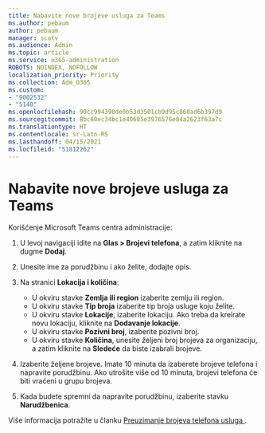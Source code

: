 ```yaml
---
title: Nabavite nove brojeve usluga za Teams
ms.author: pebaum
author: pebaum
manager: scotv
ms.audience: Admin
ms.topic: article
ms.service: o365-administration
ROBOTS: NOINDEX, NOFOLLOW
localization_priority: Priority
ms.collection: Adm_O365
ms.custom:
- "9002532"
- "5140"
ms.openlocfilehash: 90cc994398de0b53d3501cb9d95c860ad6b397d9
ms.sourcegitcommit: 8bc60ec34bc1e40685e3976576e04a2623f63a7c
ms.translationtype: HT
ms.contentlocale: sr-Latn-RS
ms.lasthandoff: 04/15/2021
ms.locfileid: "51812262"
---
```

# <a name="get-new-service-numbers-for-teams"></a>Nabavite nove brojeve usluga za Teams

Korišćenje Microsoft Teams centra administracije:

1. U levoj navigaciji idite na **Glas > Brojevi telefona**, a zatim kliknite na dugme **Dodaj**.
2. Unesite ime za porudžbinu i ako želite, dodajte opis.
3. Na stranici **Lokacija i količina**:

    - U okviru stavke **Zemlja ili region** izaberite zemlju ili region.
    - U okviru stavke **Tip broja** izaberite tip broja usluge koju želite.
    - U okviru stavke **Lokacije**, izaberite lokaciju. Ako treba da kreirate novu lokaciju, kliknite na **Dodavanje lokacije**.
    - U okviru stavke **Pozivni broj**, izaberite pozivni broj.
    - U okviru stavke **Količina**, unesite željeni broj brojeva za organizaciju, a zatim kliknite na **Sledeće** da biste izabrali brojeve.
    
4. Izaberite željene brojeve. Imate 10 minuta da izaberete brojeve telefona i napravite porudžbinu. Ako utrošite više od 10 minuta, brojevi telefona će biti vraćeni u grupu brojeva.
5. Kada budete spremni da napravite porudžbinu, izaberite stavku **Narudžbenica**.

Više informacija potražite u članku [Preuzimanje brojeva telefona usluga ](https://docs.microsoft.com/microsoftteams/getting-service-phone-numbers).
